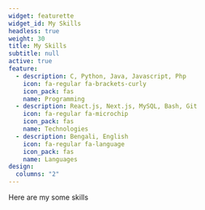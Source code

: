 ```yaml
---
widget: featurette
widget_id: My Skills
headless: true
weight: 30
title: My Skills
subtitle: null
active: true
feature:
  - description: C, Python, Java, Javascript, Php
    icon: fa-regular fa-brackets-curly
    icon_pack: fas
    name: Programming
  - description: React.js, Next.js, MySQL, Bash, Git 
    icon: fa-regular fa-microchip
    icon_pack: fas
    name: Technologies
  - description: Bengali, English
    icon: fa-regular fa-language
    icon_pack: fas
    name: Languages
design:
  columns: "2"
---
```

Here are my some skills

